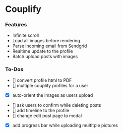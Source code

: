 # Couplify

### Features
- Infinite scroll
- Load all images before rendering
- Parse incoming email from Sendgrid
- Realtime update to the profile
- Batch upload posts with images

### To-Dos
- [] convert profile html to PDF
- [] multiple couplify profiles for a user
- [x] auto-orient the images as users upload 
- [] ask users to confirm while deleting posts
- [] add timeline to the profile
- [] change edit post page to modal
- [x] add progress bar while uploading multitple pictures
